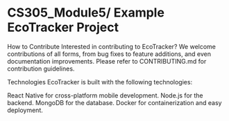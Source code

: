 # CS305_Module5/ Example EcoTracker Project
How to Contribute
Interested in contributing to EcoTracker? We welcome contributions of all forms, from bug fixes to feature additions, and even documentation improvements. Please refer to CONTRIBUTING.md for contribution guidelines.

Technologies
EcoTracker is built with the following technologies:

React Native for cross-platform mobile development.
Node.js for the backend.
MongoDB for the database.
Docker for containerization and easy deployment.
